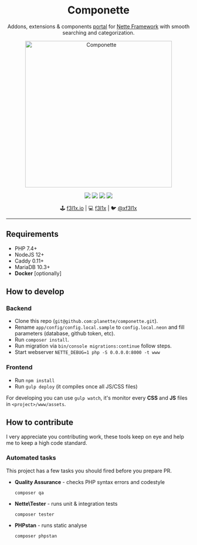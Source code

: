 <h1 align=center>Componette</h1>

<p align=center>
   Addons, extensions & components <a href="https://componette.org">portal</a> for <a href="https://nette.org">Nette Framework</a> with smooth searching and categorization.
</p>

<p align=center>
	<a href="https://componette.org"><img src="https://rawcdn.githack.com/f3l1x/xsource/b2663bd230b4ca50521fe6c7c554e484dd91e24d/assets/componette.png" alt="Componette" title="Componette" width="400"></a>
</p>

<p align=center>
    <a href="http://bit.ly/ctteg" rel="nofollow"><img src="https://img.shields.io/gitter/room/contributte/contributte.svg"></a>
    <a href="https://travis-ci.org/planette/componette" rel="nofollow"><img src="https://img.shields.io/travis/planette/componette.svg"></a>
    <a href="http://isitmaintained.com/project/planette/componette" rel="nofollow"><img src="https://isitmaintained.com/badge/open/planette/componette.svg"></a>
    <a href="http://isitmaintained.com/project/planette/componette" rel="nofollow"><img src="https://isitmaintained.com/badge/resolution/planette/componette.svg"></a>
</p>

<p align=center>
🕹 <a href="https://f3l1x.io">f3l1x.io</a> | 💻 <a href="https://github.com/f3l1x">f3l1x</a> | 🐦 <a href="https://twitter.com/xf3l1x">@xf3l1x</a>
</p>

----

## Requirements

* PHP 7.4+
* NodeJS 12+
* Caddy 0.11+
* MariaDB 10.3+
* **Docker** [optionally]

## How to develop

### Backend

- Clone this repo (`git@github.com:planette/componette.git`).
- Rename `app/config/config.local.sample` to `config.local.neon` and fill parameters (database, github token, etc).
- Run `composer install`.
- Run migration via `bin/console migrations:continue` follow steps.
- Start webserver `NETTE_DEBUG=1 php -S 0.0.0.0:8000 -t www`

### Frontend

- Run `npm install`
- Run `gulp deploy` (it compiles once all JS/CSS files)

For developing you can use `gulp watch`, it's monitor every **CSS** and **JS** files in `<project>/www/assets`.

## How to contribute

I very appreciate you contributing work, these tools keep on eye and help me to keep a high code standard.

### Automated tasks

This project has a few tasks you should fired before you prepare PR.

- **Quality Assurance** - checks PHP syntax errors and codestyle

    ```
    composer qa
    ```

- **Nette\Tester** - runs unit & integration tests

    ```
    composer tester
    ```

- **PHPstan** - runs static analyse

    ```
    composer phpstan
    ```

